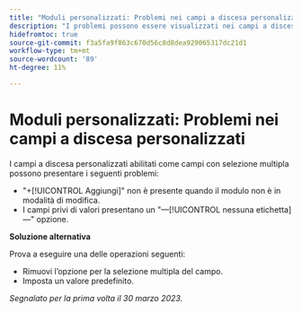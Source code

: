 ```yaml
---
title: "Moduli personalizzati: Problemi nei campi a discesa personalizzati"
description: "I problemi possono essere visualizzati nei campi a discesa personalizzati abilitati come campi con selezione multipla."
hidefromtoc: true
source-git-commit: f3a5fa9f863c670d56c8d8dea929065317dc21d1
workflow-type: tm+mt
source-wordcount: '89'
ht-degree: 11%

---
```



# Moduli personalizzati: Problemi nei campi a discesa personalizzati

I campi a discesa personalizzati abilitati come campi con selezione multipla possono presentare i seguenti problemi:

* &quot;+[!UICONTROL Aggiungi]&quot; non è presente quando il modulo non è in modalità di modifica.
* I campi privi di valori presentano un &quot;—[!UICONTROL nessuna etichetta]—&quot; opzione.

**Soluzione alternativa**

Prova a eseguire una delle operazioni seguenti:

* Rimuovi l’opzione per la selezione multipla del campo.
* Imposta un valore predefinito.

_Segnalato per la prima volta il 30 marzo 2023._

